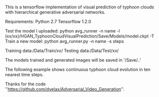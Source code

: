 This is a tensorflow implementation of visual prediction of typhoon clouds with hierarchical generative adversarial networks.

Requirements:
Python 2.7
Tensorflow 1.2.0

Test the model I uploaded:
python avg_runner -n name -l (xx/xx)/HGAN_TyphoonCloudVisualPrediction/Save/Models/model.ckpt -T
Train a new model:
python avg_runner.py -n name -s steps

Training data:/Data/Train/xx/
Testing data:/Data/Test/xx/

The models trained and generated images will be saved in '/Save/..'

The following example shows continuous typhoon cloud evolution in ten nearest time steps. 
 


Thanks for the code ''https://github.com/dyelax/Adversarial_Video_Generation''.